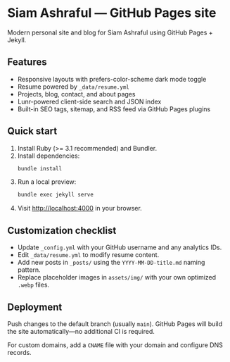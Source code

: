 # Siam Ashraful — GitHub Pages site

Modern personal site and blog for Siam Ashraful using GitHub Pages + Jekyll.

## Features
- Responsive layouts with prefers-color-scheme dark mode toggle
- Resume powered by `_data/resume.yml`
- Projects, blog, contact, and about pages
- Lunr-powered client-side search and JSON index
- Built-in SEO tags, sitemap, and RSS feed via GitHub Pages plugins

## Quick start
1. Install Ruby (>= 3.1 recommended) and Bundler.
2. Install dependencies:
   ```bash
   bundle install
   ```
3. Run a local preview:
   ```bash
   bundle exec jekyll serve
   ```
4. Visit [http://localhost:4000](http://localhost:4000) in your browser.

## Customization checklist
- Update `_config.yml` with your GitHub username and any analytics IDs.
- Edit `_data/resume.yml` to modify resume content.
- Add new posts in `_posts/` using the `YYYY-MM-DD-title.md` naming pattern.
- Replace placeholder images in `assets/img/` with your own optimized `.webp` files.

## Deployment
Push changes to the default branch (usually `main`). GitHub Pages will build the site automatically—no additional CI is required.

For custom domains, add a `CNAME` file with your domain and configure DNS records.
